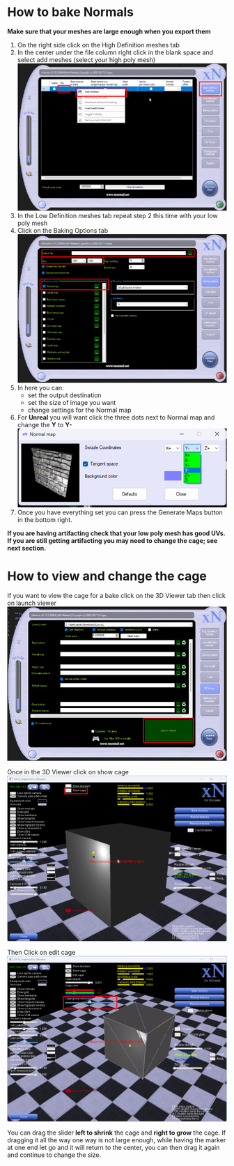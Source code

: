 # How to bake Normals

**Make sure that your meshes are large enough when you export them**

1. On the right side click on the High Definition meshes tab
2. In the center under the file column right click in the blank space and select add meshes (select your high poly mesh)<br/>![xNormal Select Files](./img/2024-07-09%2017_18_39-xNormal%20v3.19.3.39669.png)
3. In the Low Definition meshes tab repeat step 2 this time with your low poly mesh
4. Click on the Baking Options tab<br/>![xNormal Select Files](./img/2024-07-09%2020_04_06-xNormal%20v3.19.3.39669.png)
5. In here you can:
   - set the output destination
   - set the size of image you want
   - change settings for the Normal map
6. For **Unreal** you will want click the three dots next to Normal map and change the **Y** to **Y-** <br/>![xNormal Select Files](./img/2024-07-09%2020_26_33-Normal%20map.png)
7. Once you have everything set you can press the Generate Maps button in the bottom right. 

  
**If you are having artifacting check that your low poly mesh has good UVs. If you are still getting artifacting you may need to change the cage; see next section.**

# How to view and change the cage

If you want to view the cage for a bake click on the 3D Viewer tab then click on launch viewer<br/>![xNormal 3D View tab](./img/2024-07-09%2020_43_17-xNormal%20v3.19.3.39669.png)

Once in the 3D Viewer click on show cage <br/>![xNormal Show Cage](./img/2024-07-09%2020_48_37-DX10_GraphicsDrv_Window.png)

Then Click on edit cage <br/>![xNormal Edit Cage](./img/2024-07-09%2020_51_24-DX10_GraphicsDrv_Window.png)

You can drag the slider **left to shrink** the cage and **right to grow** the cage. If dragging it all the way one way is not large enough, while having the marker at one end let go and it will return to the center, you can then drag it again and continue to change the size.